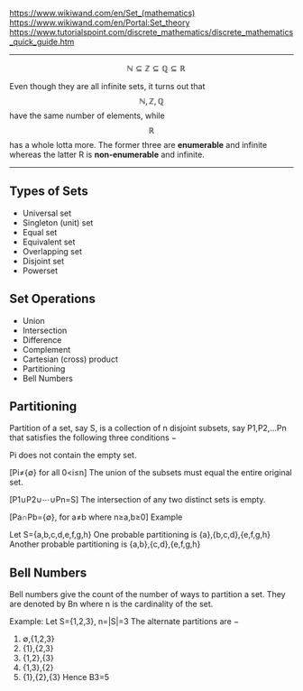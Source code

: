 https://www.wikiwand.com/en/Set_(mathematics)
https://www.wikiwand.com/en/Portal:Set_theory
https://www.tutorialspoint.com/discrete_mathematics/discrete_mathematics_quick_guide.htm

---

$$\quad \mathbb{N}\subseteq \mathbb{Z}\subseteq \mathbb{Q}\subseteq \mathbb{R}$$

Even though they are all infinite sets, it turns out that $$\mathbb{N}, \mathbb{Z}, \mathbb{Q}$$ have the same number of elements, while $$\mathbb{R}$$ has a whole lotta more. The former three are __enumerable__ and infinite whereas the latter R is __non-enumerable__ and infinite.

---


## Types of Sets
- Universal set
- Singleton (unit) set
- Equal set
- Equivalent set
- Overlapping set
- Disjoint set
- Powerset


## Set Operations
- Union
- Intersection
- Difference
- Complement
- Cartesian (cross) product
- Partitioning
- Bell Numbers


## Partitioning

Partition of a set, say S, is a collection of n disjoint subsets, say P1,P2,…Pn that satisfies the following three conditions −

Pi does not contain the empty set.

[Pi≠{∅} for all 0<i≤n]
The union of the subsets must equal the entire original set.

[P1∪P2∪⋯∪Pn=S]
The intersection of any two distinct sets is empty.

[Pa∩Pb={∅}, for a≠b where n≥a,b≥0]
Example

Let S={a,b,c,d,e,f,g,h}
One probable partitioning is {a},{b,c,d},{e,f,g,h}
Another probable partitioning is {a,b},{c,d},{e,f,g,h}


## Bell Numbers
Bell numbers give the count of the number of ways to partition a set. They are denoted by Bn where n is the cardinality of the set.

Example:
Let S={1,2,3}, n=|S|=3
The alternate partitions are −
1. ∅,{1,2,3}
2. {1},{2,3}
3. {1,2},{3}
4. {1,3},{2}
5. {1},{2},{3}
Hence B3=5

